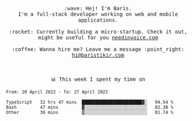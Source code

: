 <p align="center">
  <br><br>
  <samp>
    :wave: Hej! I'm Baris.
    <br>I'm a full-stack developer working on web and mobile applications.
       <br><br>:rocket: Currently building a micro-startup. Check it out, might be useful for you <a href="https://needinvoice.com/" target="_blank">needinvoice.com</a>
    <br><br>:coffee: Wanna hire me? Leave me a message :point_right: <a target="_blank" href="mailto:hi@baristikir.com">hi@baristikir.com</a>    
  </samp>
 <br><br><br>
</p>
<p align=center><samp>📊  This week I spent my time on</samp></p>


<!--START_SECTION:waka-->

```text
From: 20 April 2022 - To: 27 April 2022

TypeScript   32 hrs 47 mins  ███████████████████████▓░   94.54 %
Bash         47 mins         ▓░░░░░░░░░░░░░░░░░░░░░░░░   02.30 %
Other        36 mins         ▒░░░░░░░░░░░░░░░░░░░░░░░░   01.74 %
```

<!--END_SECTION:waka-->


